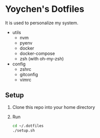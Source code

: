 # Yoychen's Dotfiles

It is used to personalize my system.

- utils
  - nvm
  - pyenv
  - docker
  - docker-compose
  - zsh (with oh-my-zsh)
- config
  - zshrc
  - gitconfig
  - vimrc

## Setup

1. Clone this repo into your home directory

2. Run
    ```bash
    cd ~/.dotfiles
    ./setup.sh
    ```
